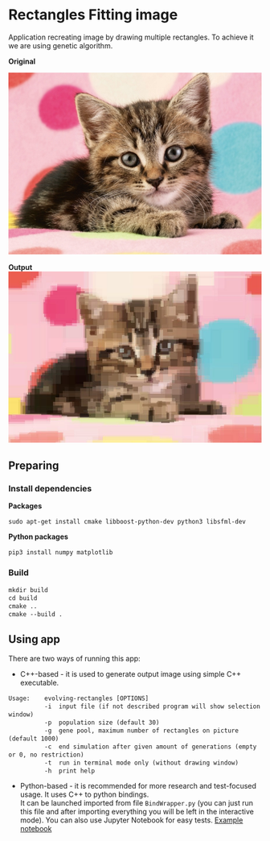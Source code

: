 # Rectangles Fitting image
Application recreating image by drawing multiple rectangles. To achieve it we are using genetic algorithm.

**Original**

![](./kitty.jpg)

**Output**
![](./generated_kitty.png)

## Preparing

### Install dependencies

**Packages**
```
sudo apt-get install cmake libboost-python-dev python3 libsfml-dev
```

**Python packages**
```
pip3 install numpy matplotlib
```

### Build
```
mkdir build
cd build
cmake ..
cmake --build .
```

## Using app

There are two ways of running this app:
- C++-based - it is used to generate output image using simple C++ executable.
```
Usage:    evolving-rectangles [OPTIONS]
          -i  input file (if not described program will show selection window)
          -p  population size (default 30)
          -g  gene pool, maximum number of rectangles on picture (default 1000)
          -c  end simulation after given amount of generations (empty or 0, no restriction)
          -t  run in terminal mode only (without drawing window)
          -h  print help
```
- Python-based - it is recommended for more research and test-focused usage. It uses C++ to python bindings.  
It can be launched imported from file `BindWrapper.py` (you can just run this file and after importing everything you will be left in the interactive mode).
You can also use Jupyter Notebook for easy tests. [Example notebook](./notebook.ipynb)
